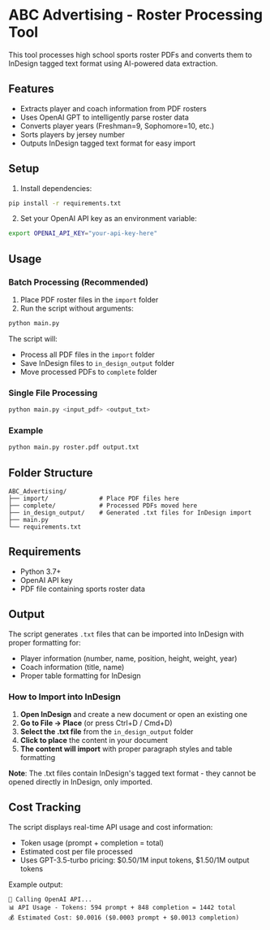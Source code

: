 # ABC Advertising - Roster Processing Tool

This tool processes high school sports roster PDFs and converts them to InDesign tagged text format using AI-powered data extraction.

## Features

- Extracts player and coach information from PDF rosters
- Uses OpenAI GPT to intelligently parse roster data
- Converts player years (Freshman=9, Sophomore=10, etc.)
- Sorts players by jersey number
- Outputs InDesign tagged text format for easy import

## Setup

1. Install dependencies:
```bash
pip install -r requirements.txt
```

2. Set your OpenAI API key as an environment variable:
```bash
export OPENAI_API_KEY="your-api-key-here"
```

## Usage

### Batch Processing (Recommended)

1. Place PDF roster files in the `import` folder
2. Run the script without arguments:
```bash
python main.py
```

The script will:
- Process all PDF files in the `import` folder
- Save InDesign files to `in_design_output` folder
- Move processed PDFs to `complete` folder

### Single File Processing

```bash
python main.py <input_pdf> <output_txt>
```

### Example

```bash
python main.py roster.pdf output.txt
```

## Folder Structure

```
ABC_Advertising/
├── import/              # Place PDF files here
├── complete/            # Processed PDFs moved here
├── in_design_output/    # Generated .txt files for InDesign import
├── main.py
└── requirements.txt
```

## Requirements

- Python 3.7+
- OpenAI API key
- PDF file containing sports roster data

## Output

The script generates `.txt` files that can be imported into InDesign with proper formatting for:
- Player information (number, name, position, height, weight, year)
- Coach information (title, name)
- Proper table formatting for InDesign

### How to Import into InDesign

1. **Open InDesign** and create a new document or open an existing one
2. **Go to File → Place** (or press Ctrl+D / Cmd+D)
3. **Select the .txt file** from the `in_design_output` folder
4. **Click to place** the content in your document
5. **The content will import** with proper paragraph styles and table formatting

**Note**: The .txt files contain InDesign's tagged text format - they cannot be opened directly in InDesign, only imported.

## Cost Tracking

The script displays real-time API usage and cost information:
- Token usage (prompt + completion = total)
- Estimated cost per file processed
- Uses GPT-3.5-turbo pricing: $0.50/1M input tokens, $1.50/1M output tokens

Example output:
```
🤖 Calling OpenAI API...
📊 API Usage - Tokens: 594 prompt + 848 completion = 1442 total
💰 Estimated Cost: $0.0016 ($0.0003 prompt + $0.0013 completion)
```
